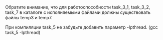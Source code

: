 Обратите внимание, что для работоспособности task_3_1, task_3_2, task_7 в каталоге с исполняемыми файлами должны существовать файлы temp3 и temp7.

При компиляции task_5 не забудьте добавить параметр -lpthread. (gcc task_5 -lpthread)
